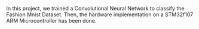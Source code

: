 In this project, we trained a Convolutional Neural Network to classify the Fashion Mnist Dataset. Then, the hardware implementation on a STM32f107 ARM Microcontroller has been done.
